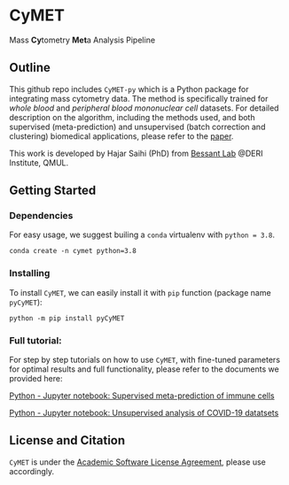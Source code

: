 # CyMET 
Mass **Cy**tometry **Met**a Analysis Pipeline

## Outline

This github repo includes `CyMET-py` which is a Python package for integrating mass cytometry data. The method is specifically trained for *whole blood* and *peripheral blood mononuclear cell* datasets. For detailed description on the algorithm, including the methods used, and both supervised (meta-prediction) and unsupervised (batch correction and clustering) biomedical applications, please refer to the [paper](https://www.biorxiv.org/content/10.1101/2021.12.03.471185v1).

This work is developed by Hajar Saihi (PhD) from [Bessant Lab](https://bezzlab.github.io/) @DERI Institute, QMUL.


## Getting Started
### Dependencies

For easy usage, we suggest builing a ```conda``` virtualenv with ```python = 3.8```.

```{bash}
conda create -n cymet python=3.8
```

### Installing

To install ```CyMET```, we can easily install it with ```pip``` function (package name ```pyCyMET```):

```{bash}
python -m pip install pyCyMET
```


### Full tutorial:
For step by step tutorials on how to use ```CyMET```, with fine-tuned parameters for optimal results and full functionality, please refer to the documents we provided here:

[Python - Jupyter notebook: Supervised meta-prediction of immune cells](https://github.com/startswithH/CyMET/blob/main/tutorials/immunopred_cell_prediction.ipynb)

[Python - Jupyter notebook: Unsupervised analysis of COVID-19 datatsets](https://github.com/shuxiaoc/mario-py/blob/main/tutorials/mario-py-multiple-Xspecies.ipynb)

## License and Citation

```CyMET``` is under the [Academic Software License Agreement](https://github.com/shuxiaoc/mario-py/blob/main/LICENSE.txt), please use accordingly.
